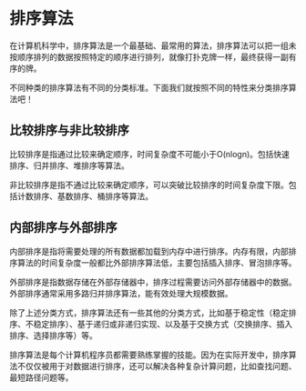 # 排序算法

在计算机科学中，排序算法是一个最基础、最常用的算法，排序算法可以把一组未按顺序排列的数据按照特定的顺序进行排列，就像打扑克牌一样，最终获得一副有序的牌。

不同种类的排序算法有不同的分类标准。下面我们就按照不同的特性来分类排序算法吧！

## 比较排序与非比较排序

比较排序是指通过比较来确定顺序，时间复杂度不可能小于O(nlogn)。包括快速排序、归并排序、堆排序等算法。

非比较排序是指不通过比较来确定顺序，可以突破比较排序的时间复杂度下限。包括计数排序、基数排序、桶排序等算法。

## 内部排序与外部排序

内部排序是指将需要处理的所有数据都加载到内存中进行排序。内存有限，内部排序算法的时间复杂度一般都比外部排序算法低，主要包括插入排序、冒泡排序等。

外部排序是指数据存储在外部存储器中，排序过程需要访问外部存储器中的数据。外部排序通常采用多路归并排序算法，能有效处理大规模数据。

除了上述分类方式，排序算法还有一些其他的分类方式，比如基于稳定性（稳定排序、不稳定排序）、基于递归或非递归实现、以及基于交换方式（交换排序、插入排序、选择排序等）等。

排序算法是每个计算机程序员都需要熟练掌握的技能。因为在实际开发中，排序算法不仅仅被用于对数据进行排序，还可以解决各种复杂计算问题，比如查找问题、最短路径问题等。